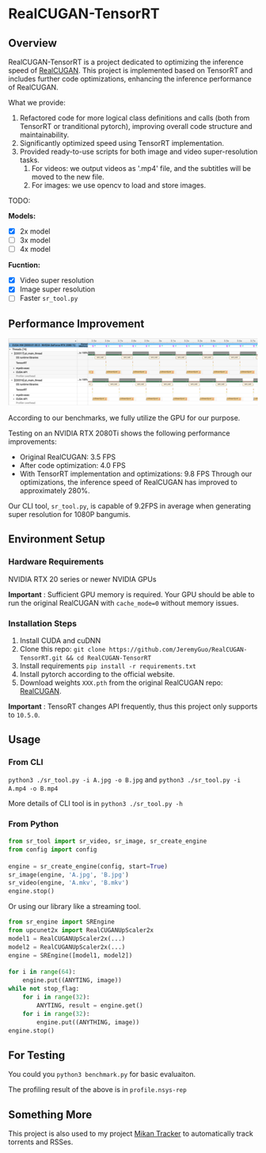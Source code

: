 # RealCUGAN-TensorRT

## Overview

RealCUGAN-TensorRT is a project dedicated to optimizing the inference speed of [RealCUGAN](https://github.com/bilibili/ailab/tree/main/Real-CUGAN).
This project is implemented based on TensorRT and includes further code optimizations, enhancing the inference performance of RealCUGAN.

What we provide:
1. Refactored code for more logical class definitions and calls (both from TensorRT or tranditional pytorch), improving overall code structure and maintainability.
2. Significantly optimized speed using TensorRT implementation.
3. Provided ready-to-use scripts for both image and video super-resolution tasks.
    1. For videos: we output videos as '.mp4' file, and the subtitles will be moved to the new file.
    2. For images: we use opencv to load and store images.

TODO:

**Models:**
- [x] 2x model
- [ ] 3x model
- [ ] 4x model

**Fucntion:**
- [x] Video super resolution
- [x] Image super resolution
- [ ] Faster `sr_tool.py`

## Performance Improvement

![](test/perf.png)

According to our benchmarks, we fully utilize the GPU for our purpose.

Testing on an NVIDIA RTX 2080Ti shows the following performance improvements:
* Original RealCUGAN: 3.5 FPS
* After code optimization: 4.0 FPS
* With TensorRT implementation and optimizations: 9.8 FPS
Through our optimizations, the inference speed of RealCUGAN has improved to approximately 280%.

Our CLI tool, `sr_tool.py`, is capable of 9.2FPS in average when generating super resolution for 1080P bangumis.

## Environment Setup

### Hardware Requirements

NVIDIA RTX 20 series or newer NVIDIA GPUs

**Important** : Sufficient GPU memory is required. Your GPU should be able to run the original RealCUGAN with `cache_mode=0` without memory issues.

### Installation Steps

1. Install CUDA and cuDNN
2. Clone this repo: `git clone https://github.com/JeremyGuo/RealCUGAN-TensorRT.git && cd RealCUGAN-TensorRT`
3. Install requirements `pip install -r requirements.txt`
4. Install pytorch according to the official website.
5. Download weights `XXX.pth` from the original RealCUGAN repo: [RealCUGAN](https://github.com/bilibili/ailab/tree/main/Real-CUGAN).

**Important** : TensoRT changes API frequently, thus this project only supports to `10.5.0`.

## Usage

### From CLI

`python3 ./sr_tool.py -i A.jpg -o B.jpg` and `python3 ./sr_tool.py -i A.mp4 -o B.mp4`

More details of CLI tool is in `python3 ./sr_tool.py -h`

### From Python

``` python
from sr_tool import sr_video, sr_image, sr_create_engine
from config import config

engine = sr_create_engine(config, start=True)
sr_image(engine, 'A.jpg', 'B.jpg')
sr_video(engine, 'A.mkv', 'B.mkv')
engine.stop()
```

Or using our library like a streaming tool.

``` python
from sr_engine import SREngine
from upcunet2x import RealCUGANUpScaler2x
model1 = RealCUGANUpScaler2x(...)
model2 = RealCUGANUpScaler2x(...)
engine = SREngine([model1, model2])

for i in range(64):
    engine.put((ANYTING, image))
while not stop_flag:
    for i in range(32):
        ANYTING, result = engine.get()
    for i in range(32):
        engine.put((ANYTHING, image))
engine.stop()
```

## For Testing

You could you `python3 benchmark.py` for basic evaluaiton.

The profiling result of the above is in `profile.nsys-rep`

## Something More

This project is also used to my project [Mikan Tracker](https://github.com/JeremyGuo/MikanTracker) to automatically track torrents and RSSes.
